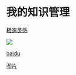 # 我的知识管理

[极速灵感](http://jsmind.sinaapp.com/mind)

![](http://t2.hddhhn.com/uploads/tu/201607/130/js1vefx5lgu.jpg)

[baidu](https://www.baidu.com)

[图片](https://imgur.com/)


